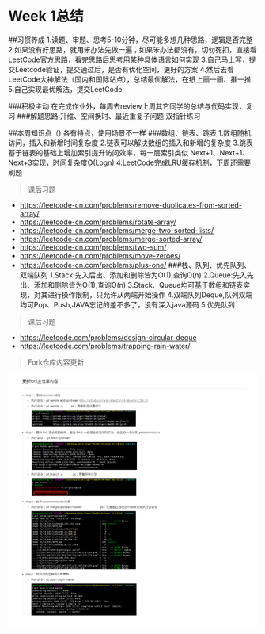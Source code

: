 # Week 1总结
    
##习惯养成
1.读题、审题、思考5-10分钟，尽可能多想几种思路，逻辑是否完整
2.如果没有好思路，就用笨办法先做一遍；如果笨办法都没有，切勿死扣，直接看LeetCode官方思路，看完思路后思考用某种具体语言如何实现
3.自己马上写，提交Leetcode验证，提交通过后，是否有优化空间，更好的方案
4.然后去看LeetCode大神解法（国内和国际站点），总结最优解法，在纸上画一画、推一推
5.自己实现最优解法，提交LeetCode

###积极主动
    在完成作业外，每周去review上周其它同学的总结与代码实现，复习
###解题思路
    升维、空间换时、最近重复子问题
    双指针练习

##本周知识点（)
    各有特点，使用场景不一样
###数组、链表、跳表
    1.数组随机访问，插入和新增时间复杂度
    2.链表可以解决数组的插入和新增的复杂度
    3.跳表基于链表的基础上增加索引提升访问效率，每一层索引类似 Next+1、Next+1、Next+3实现，时间复杂度O(Logn)
    4.LeetCode完成LRU缓存机制，下周还需要刷题
> 课后习题
- https://leetcode-cn.com/problems/remove-duplicates-from-sorted-array/
- https://leetcode-cn.com/problems/rotate-array/
- https://leetcode-cn.com/problems/merge-two-sorted-lists/
- https://leetcode-cn.com/problems/merge-sorted-array/
- https://leetcode-cn.com/problems/two-sum/
- https://leetcode-cn.com/problems/move-zeroes/
- https://leetcode-cn.com/problems/plus-one/
###栈、队列、优先队列、双端队列
    1.Stack:先入后出、添加和删除皆为O(1),查询O(n)
    2.Queue:先入先出、添加和删除皆为O(1),查询O(n)
    3.Stack、Queue均可基于数组和链表实现，对其进行操作限制，只允许从两端开始操作
    4.双端队列Deque,队列双端均可Pop、Push,JAVA忘记的差不多了，没有深入java源码
    5.优先队列
> 课后习题
- https://leetcode.com/problems/design-circular-deque
- https://leetcode.com/problems/trapping-rain-water/

>Fork仓库内容更新

![Git Fork](./img/1.png)